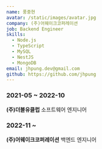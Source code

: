 ```yaml
---
name: 풍중현
avatar: /static/images/avatar.jpg
company: (주)어웨이크코퍼레이션
job: Backend Engineer
skills:
  - Node.js
  - TypeScript
  - MySQL
  - NestJS
  - MongoDB
email: jhpung.dev@gmail.com
github: https://github.com/jhpung
---
```


### 2021-05 ~ 2022-10

**(주)더블유클럽** 소프트웨어 엔지니어

### 2022-11 ~

**(주)어웨이크코퍼레이션** 백엔드 엔지니어
